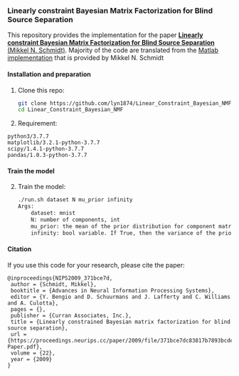 ### Linearly constraint Bayesian Matrix Factorization for Blind Source Separation

This repository provides the implementation for the paper [**Linearly constraint Bayesian Matrix Factorization for Blind Source Separation** (Mikkel N. Schmidt)](https://proceedings.neurips.cc/paper/2009/hash/371bce7dc83817b7893bcdeed13799b5-Abstract.html). Majority of the code are translated from the [Matlab implementation](http://mikkelschmidt.dk/code.html) that is provided by Mikkel N. Schmidt



#### Installation and preparation 
1. Clone this repo:

   ```bash
   git clone https://github.com/lyn1874/Linear_Constraint_Bayesian_NMF.git
   cd Linear_Constraint_Bayesian_NMF
   ```

2. Requirement:
```
python3/3.7.7  
matplotlib/3.2.1-python-3.7.7  
scipy/1.4.1-python-3.7.7  
pandas/1.0.3-python-3.7.7
```


#### Train the model
2. Train the model:
    ```bash
    ./run.sh dataset N mu_prior infinity
	Args:
		dataset: mnist 
		N: number of components, int
		mu_prior: the mean of the prior distribution for component matrix A and mixing coeffients B
		infinity: bool variable. If True, then the variance of the prior distribution for A and B are infinitely large. 	
    ```
    
#### Citation
If you use this code for your research, please cite the paper:
```
@inproceedings{NIPS2009_371bce7d,
 author = {Schmidt, Mikkel},
 booktitle = {Advances in Neural Information Processing Systems},
 editor = {Y. Bengio and D. Schuurmans and J. Lafferty and C. Williams and A. Culotta},
 pages = {},
 publisher = {Curran Associates, Inc.},
 title = {Linearly constrained Bayesian matrix factorization for blind source separation},
 url = {https://proceedings.neurips.cc/paper/2009/file/371bce7dc83817b7893bcdeed13799b5-Paper.pdf},
 volume = {22},
 year = {2009}
}
```